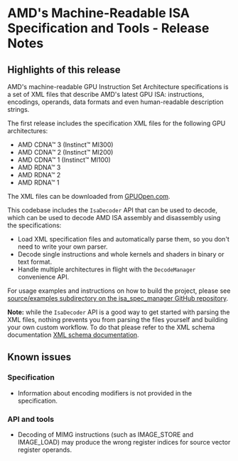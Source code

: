 # AMD's Machine-Readable ISA Specification and Tools - Release Notes #

## Highlights of this release ##

AMD's machine-readable GPU Instruction Set Architecture specifications is a set of XML files that describe AMD's latest GPU ISA: instructions, encodings, operands, data formats and even human-readable description strings. 

The first release includes the specification XML files for the following GPU architectures:
* AMD CDNA™ 3 (Instinct™ MI300)
* AMD CDNA™ 2 (Instinct™ MI200)
* AMD CDNA™ 1 (Instinct™ MI100)
* AMD RDNA™ 3
* AMD RDNA™ 2
* AMD RDNA™ 1

The XML files can be downloaded from [GPUOpen.com](https://gpuopen.com/machine-readable-isa/).

This codebase includes the `IsaDecoder` API that can be used to decode, which can be used to decode AMD ISA assembly and disassembly using the specifications:
* Load XML specification files and automatically parse them, so you don't need to write your own parser.
* Decode single instructions and whole kernels and shaders in binary or text format.
* Handle multiple architectures in flight with the `DecodeManager` convenience API.

For usage examples and instructions on how to build the project, please see [source/examples subdirectory on the isa_spec_manager GitHub repository](https://github.com/GPUOpen-Tools/isa_spec_manager).

**Note:** while the `IsaDecoder` API is a good way to get started with parsing the XML files, nothing prevents you from parsing the files yourself and building your own custom workflow. To do that please refer to the XML schema documentation [XML schema documentation](https://github.com/GPUOpen-Tools/isa_spec_manager/main/spec_documentation.md).

## Known issues ##

### Specification ###
* Information about encoding modifiers is not provided in the specification.

### API and tools ###

* Decoding of MIMG instructions (such as IMAGE_STORE and IMAGE_LOAD) may produce the wrong register indices for source vector register operands.

